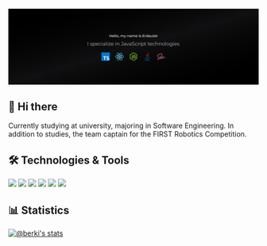 [![Header](https://raw.githubusercontent.com/berki-devs/berki-devs/main/banner.png "Header")](https://github.com/berki-devs)


## 👋 Hi there
Currently studying at university, majoring in Software Engineering. In addition to studies, the team captain for the FIRST Robotics Competition.

## 🛠️ Technologies & Tools
![](https://img.shields.io/badge/Code-JavaScript-informational?style=flat&color=informational&logo=javascript)
![](https://img.shields.io/badge/Code-TypeScript-informational?logo=typescript)
![](https://img.shields.io/badge/Code-React-informational?style=flat&color=informational&logo=react)
![](https://img.shields.io/badge/Code-Node-informational?style=flat&color=informational&logo=node.js)
![](https://img.shields.io/badge/Tool-SCSS-informational?style=flat&color=warning&logo=sass)
![](https://img.shields.io/badge/Tool-Docker-informational?style=flat&color=warning&logo=docker)

## 📊 Statistics
[![@berki's stats](https://github-readme-stats.vercel.app/api?username=berki-devs&theme=dark&count_private=true)](https://github.com/anuraghazra/github-readme-stats)
